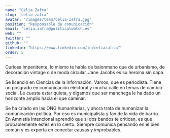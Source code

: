 ```yaml
---
name: "Celia Zafra"
slug: 'celia-zafra'
avatar: "/images/team/celia-zafra.jpg"
position: "Responsable de comunicación"
email: "celia.zafra@politicalwatch.es"
web: ""
twitter: ""
github: ""
linkedin: "https://www.linkedin.com/in/celiazafra/"
order: 5
---
```


Curiosa impenitente, lo mismo te habla de balonmano que de urbanismo, de decoración vintage o de moda circular. Jane Jacobs es su heroína sin capa.

Se licenció en Ciencias de la Información. Vamos, que es periodista. Tiene un posgrado en comunicación electoral y mucha calle en temas de cambio social. Le cuesta estar quieta, y digamos que ser manchega le ha dado un horizonte amplio hacia el que caminar. 

Se ha criado en las ONG humanitarias, y ahora trata de humanizar la comunicación política. Por eso es municipalista y fan de la vida de barrio. En Amnistía Intencional aprendió que si dos bandos te critican, es que probablemente estés en lo cierto. Siempre comunica pensando en el bien común y es experta en conectar causas y improbables.
